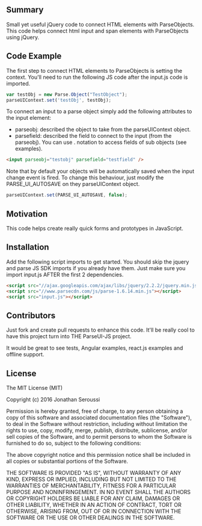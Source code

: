 ## Summary

Small yet useful jQuery code to connect HTML elements with ParseObjects. This code helps connect html input and span elements with ParseObjects using jQuery.

## Code Example

The first step to connect HTML elements to ParseObjects is setting the context. You'll need to run the following JS code after the input.js code is imported.

```js
var testObj = new Parse.Object("TestObject");
parseUIContext.set('testObj', testObj);
```

To connect an input to a parse object simply add the following attributes to the input element:
- parseobj: described the object to take from the parseUIContext object.
- parsefield: described the field to connect to the input (from the parseobj). You can use . notation to access fields of sub objects (see examples).

```html
<input parseobj="testobj" parsefield="testfield" />
```
Note that by default your objects will be automatically saved when the input change event is fired. To change this behaviour, just modify the PARSE_UI_AUTOSAVE on they parseUIContext object.

```js
parseUIContext.set(PARSE_UI_AUTOSAVE, false);
```

## Motivation

This code helps create really quick forms and prototypes in JavaScript.

## Installation

Add the following script imports to get started. You should skip the jquery and parse JS SDK imports if you already have them. Just make sure you import input.js AFTER the first 2 dependencies.

```html
<script src="//ajax.googleapis.com/ajax/libs/jquery/2.2.2/jquery.min.js"></script>
<script src="//www.parsecdn.com/js/parse-1.6.14.min.js"></script>
<script src="input.js"></script>
```

## Contributors

Just fork and create pull requests to enhance this code. It'll be really cool to have this project turn into THE ParseUI-JS project.

It would be great to see tests, Angular examples, react.js examples and offline support.

## License

 The MIT License (MIT)

 Copyright (c) 2016 Jonathan Seroussi

 Permission is hereby granted, free of charge, to any person obtaining a copy
 of this software and associated documentation files (the "Software"), to deal
 in the Software without restriction, including without limitation the rights
 to use, copy, modify, merge, publish, distribute, sublicense, and/or sell
 copies of the Software, and to permit persons to whom the Software is
 furnished to do so, subject to the following conditions:

 The above copyright notice and this permission notice shall be included in all
 copies or substantial portions of the Software.

 THE SOFTWARE IS PROVIDED "AS IS", WITHOUT WARRANTY OF ANY KIND, EXPRESS OR
 IMPLIED, INCLUDING BUT NOT LIMITED TO THE WARRANTIES OF MERCHANTABILITY,
 FITNESS FOR A PARTICULAR PURPOSE AND NONINFRINGEMENT. IN NO EVENT SHALL THE
 AUTHORS OR COPYRIGHT HOLDERS BE LIABLE FOR ANY CLAIM, DAMAGES OR OTHER
 LIABILITY, WHETHER IN AN ACTION OF CONTRACT, TORT OR OTHERWISE, ARISING FROM,
 OUT OF OR IN CONNECTION WITH THE SOFTWARE OR THE USE OR OTHER DEALINGS IN THE
 SOFTWARE.
 